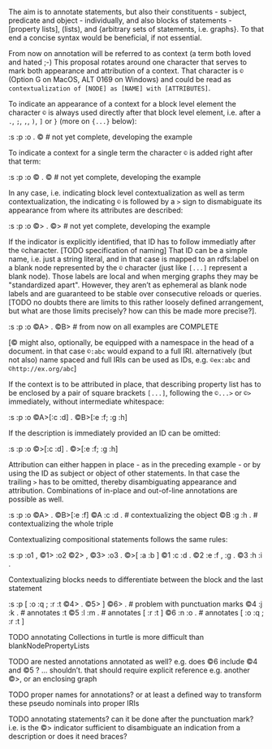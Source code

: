 The aim is to annotate statements, but also their constituents - subject, predicate and object - individually, and also blocks of statements - [property lists], (lists), and {arbitrary sets of statements, i.e. graphs}. 
To that end a concise syntax would be beneficial, if not essential.

From now on annotation will be referred to as context (a term both loved and hated ;-) This proposal rotates around one character that serves to mark both appearance and attribution of a context. That character is `©` (Option G on MacOS, ALT 0169 on Windows) and could be read as `contextualization of [NODE] as [NAME] with [ATTRIBUTES]`.


To indicate an appearance of a context for a block level element the character `©` is always used directly after that block level element, i.e. after a `.`, `;`, `,`, `)`, `]` or `}` (more on `{...}` below):

:s :p :o . ©               # not yet complete, developing the example

To indicate a context for a single term the character `©` is added right after that term:

:s :p :o © . ©             # not yet complete, developing the example

In any case, i.e. indicating block level contextualization as well as term contextualization, the indicating `©` is followed by a `>` sign to dismabiguate its appearance from where its attributes are described:

:s :p :o ©> . ©>           # not yet complete, developing the example


If the indicator is explicitly identified, that ID has to follow immediatly after the `©`character. 
[TODO specification of naming]
That ID can be a simple name, i.e. just a string literal, and in that case is mapped to an rdfs:label on a blank node represented by the `©` character (just like `[...]` represent a blank node). Those labels are local and when merging graphs they may be "standardized apart". However, they aren’t as ephemeral as blank node labels and are guaranteed to be stable over consecutive reloads or queries.
[TODO no doubts there are limits to this rather loosely defined arrangement, but what are those limits precisely? how can this be made more precise?].

:s :p :o ©A> . ©B>         # from now on all examples are COMPLETE

[© might also, optionally, be equipped with a namespace in the head of a document. in that case `©:abc` would expand to a full IRI. alternatively (but not also) name spaced and full IRIs can be used as IDs, e.g. `©ex:abc` and `©http://ex.org/abc`]

If the context is to be attributed in place, that describing property list has to be enclosed by a pair of square brackets `[...]`, following the `©...>` or `©>` immediately, without intermediate whitespace:

:s :p :o ©A>[:c :d] . ©B>[:e :f; :g :h]

If the description is immediately provided an ID can be omitted:

:s :p :o ©>[:c :d] . ©>[:e :f; :g :h]


Attribution can either happen in place - as in the preceding example - or by using the ID as subject or object of other statements. In that case the trailing `>` has to be omitted, thereby disambiguating appearance and attribution. Combinations of in-place and out-of-line annotations are possible as well.

:s :p :o ©A> . ©B>[:e :f]
©A :c :d .                 # contextualizing the object
©B :g :h .                 # contextualizing the whole triple


Contextualizing compositional statements follows the same rules:

:s :p :o1 , ©1>
     :o2 ©2> , ©3>
     :o3 . ©>[ :a :b ]
©1 :c :d .
©2 :e :f , :g .
©3 :h :i .


Contextualizing blocks needs to differentiate between the block and the last statement

:s :p [ :o :q ;
       :r :t ©4> . ©5> ] ©6> .    # problem with punctuation marks
©4 :j :k .                        # annotates :t
©5 :l :m .                        # annotates [ :r :t ]
©6 :n :o .                        # annotates [ :o :q ; :r :t ]

TODO annotating Collections in turtle is more difficult than blankNodePropertyLists

TODO are nested annotations annotated as well?
    e.g. does ©6 include ©4 and ©5 ?
    … shouldn’t. that should require explicit reference
      e.g. another ©>, or an enclosing graph

TODO proper names for annotations?
    or at least a defined way to transform these pseudo nominals into proper IRIs

TODO annotating statements?
    can it be done after the punctuation mark?
    i.e. is the ©> indicator sufficient to disambiguate
         an indication from a description
    or does it need braces?